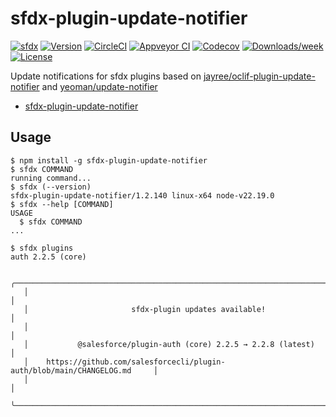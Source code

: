 # sfdx-plugin-update-notifier
[![sfdx](https://img.shields.io/badge/cli-sfdx-brightgreen.svg)](https://developer.salesforce.com/tools/sfdxcli)
[![Version](https://img.shields.io/npm/v/sfdx-plugin-update-notifier.svg)](https://npmjs.org/package/sfdx-plugin-update-notifier)
[![CircleCI](https://circleci.com/gh/jayree/sfdx-plugin-update-notifier/tree/main.svg?style=shield)](https://circleci.com/gh/jayree/sfdx-plugin-update-notifier/tree/main)
[![Appveyor CI](https://ci.appveyor.com/api/projects/status/github/jayree/sfdx-plugin-update-notifier?branch=main&svg=true)](https://ci.appveyor.com/project/jayree/sfdx-plugin-update-notifier/branch/main)
[![Codecov](https://codecov.io/gh/jayree/sfdx-plugin-update-notifier/branch/main/graph/badge.svg)](https://codecov.io/gh/jayree/sfdx-plugin-update-notifier)
[![Downloads/week](https://img.shields.io/npm/dw/sfdx-plugin-update-notifier.svg)](https://npmjs.org/package/sfdx-plugin-update-notifier)
[![License](https://img.shields.io/npm/l/sfdx-plugin-update-notifier.svg)](https://github.com/jayree/sfdx-plugin-update-notifier/blob/main/package.json)

Update notifications for sfdx plugins based on [jayree/oclif-plugin-update-notifier](https://github.com/jayree/oclif-plugin-update-notifier) and [yeoman/update-notifier](https://github.com/yeoman/update-notifier)

<!-- toc -->
* [sfdx-plugin-update-notifier](#sfdx-plugin-update-notifier)
<!-- tocstop -->

## Usage

<!-- usage -->
```sh-session
$ npm install -g sfdx-plugin-update-notifier
$ sfdx COMMAND
running command...
$ sfdx (--version)
sfdx-plugin-update-notifier/1.2.140 linux-x64 node-v22.19.0
$ sfdx --help [COMMAND]
USAGE
  $ sfdx COMMAND
...
```
<!-- usagestop -->

```sh-session
$ sfdx plugins
auth 2.2.5 (core)

   ╭────────────────────────────────────────────────────────────────────────────╮
   │                                                                            │
   │                       sfdx-plugin updates available!                       │
   │                                                                            │
   │           @salesforce/plugin-auth (core) 2.2.5 → 2.2.8 (latest)            │
   │    https://github.com/salesforcecli/plugin-auth/blob/main/CHANGELOG.md     │
   │                                                                            │
   ╰────────────────────────────────────────────────────────────────────────────╯
```
